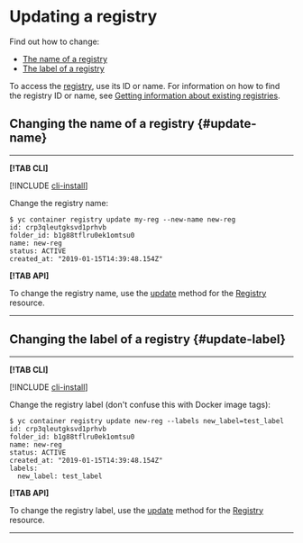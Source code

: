 # Updating a registry

Find out how to change:

* [The name of a registry](#update-name)
* [The label of a registry](#update-label)

To access the [registry](../../concepts/registry.md), use its ID or name. For information on how to find the registry ID or name, see [Getting information about existing registries](registry-list.md).

## Changing the name of a registry {#update-name}

---

**[!TAB CLI]**

[!INCLUDE [cli-install](../../../_includes/cli-install.md)]

Change the registry name:

```
$ yc container registry update my-reg --new-name new-reg
id: crp3qleutgksvd1prhvb
folder_id: b1g88tflru0ek1omtsu0
name: new-reg
status: ACTIVE
created_at: "2019-01-15T14:39:48.154Z"
```

**[!TAB API]**

To change the registry name, use the [update](../../api-ref/Registry/update.md) method for the [Registry](../../api-ref/Registry/) resource.

---

## Changing the label of a registry {#update-label}

---

**[!TAB CLI]**

[!INCLUDE [cli-install](../../../_includes/cli-install.md)]

Change the registry label (don't confuse this with Docker image tags):

```
$ yc container registry update new-reg --labels new_label=test_label
id: crp3qleutgksvd1prhvb
folder_id: b1g88tflru0ek1omtsu0
name: new-reg
status: ACTIVE
created_at: "2019-01-15T14:39:48.154Z"
labels:
  new_label: test_label
```

**[!TAB API]**

To change the registry label, use the [update](../../api-ref/Registry/update.md) method for the [Registry](../../api-ref/Registry/) resource.

---
